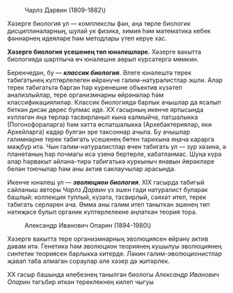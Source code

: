 <figure data-bbox="[51, 52, 156, 143]">
  <img/>
  <figcaption>Чарлз Дарвин (1809-1882\)</figcaption>
</figure>

Хәзерге биология ул — комплекслы фән, аңа төрле биологик дисциплиналарның, шулай ук физика, химия һәм математика кебек фәннәрнең идеяләре һәм методлары үтеп керүе хас.

**Хәзерге биология үсешенең төп юнәлешләре.** Хәзерге вакытта биологиядә шартлыча өч юнәлешне аерып күрсәтергә мөмкин.

Беренчедән, бу — ***классик биология***. Әлеге юнәлештә терек табигатьнең күптөрлелеген өйрәнүче галим-натуралистлар эшли. Алар терек табигатьтә барган һәр күренешне объектив күзәтеп анализлыйлар, тере организмнарны өйрәнәләр һәм классификациялиләр. Классик биологиядә барлык ачышлар да ясалып беткән дисәк дөрес булмас иде. ХХ гасырның икенче яртысында күпләгән яңа төрләр тасвирланып кына калмыйча, патшалыкка (Погонофораларга) һәм хәтта өспатшалыкка (Архебактерияләр, яки Архейларга) кадәр булган эре таксоннар ачыла. Бу ачышлар галимнәрне терек табигать үсешенең бөтен тарихына яңача карарга мәҗбүр итә. Чын галим-натуралистлар өчен табигать ул — зур хәзинә, ә планетаның һәр почмагы исә үзенә бертөрле, кабатланмас. Шуңа күрә алар һәрвакыт әйләнә-тирә табигатькә куркыныч янавын йөрәкләре белән тоючылар һәм аны актив саклаучылар арасында.

Икенче юнәлеш ул — ***эволюцион биология***. XIX гасырда табигый сайланыш авторы *Чарлз Дарвин* үз эшен гади натуралист буларак башлый: коллекция туплый, күзәтә, тасвирлый, сәяхәт итеп, терек табигать серләрен ача. Әмма аны галим итеп таныткан эшенең төп нәтиҗәсе булып органик күптөрлелекне аңлаткан теория тора.

<figure data-bbox="[51, 734, 156, 812]">
  <img/>
  <figcaption>Александр Иванович Опарин (1894-1980\)</figcaption>
</figure>

Хәзерге вакытта тере организмнарның эволюциясен өйрәнү актив дәвам итә. Генетика һәм эволюцион теориянең кушылуы эволюциянең синтетик теориясен барлыкка китерде. Ләкин галим-эволюционистлар җавап таба алмаган сораулар әле хәзер дә җитәрлек.

ХХ гасыр башында илебезнең танылган биологы *Александр Иванович Опарин* тәгъбир иткән тереклекнең килеп чыгуы